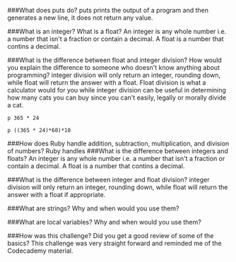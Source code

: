 ###What does puts do?
puts prints the output of a program and then generates a new line, it does not return any value.

###What is an integer? What is a float?
An integer is any whole number i.e. a number that isn't a fraction or contain a decimal. A float is a number that contins a decimal.

###What is the difference between float and integer division? How would you explain the difference to someone who doesn't know anything about programming?
integer division will only return an integer, rounding down, while float will return the answer with a float. Float division is what a calculator would
for you while integer division can be useful in determining how many cats you can buy since you can't easily, legally or morally divide a cat.

```
p 365 * 24
```
```
p ((365 * 24)*60)*10
```
###How does Ruby handle addition, subtraction, multiplication, and division of numbers?
Ruby handles 
###What is the difference between integers and floats?
An integer is any whole number i.e. a number that isn't a fraction or contain a decimal. A float is a number that contins a decimal.

###What is the difference between integer and float division?
integer division will only return an integer, rounding down, while float will return the answer with a float if appropriate.

###What are strings? Why and when would you use them?

###What are local variables? Why and when would you use them?

###How was this challenge? Did you get a good review of some of the basics?
This challenge was very straight forward and reminded me of the Codecademy material.
